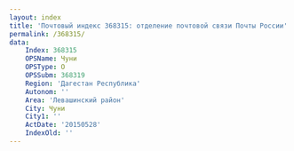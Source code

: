 ```yaml
---
layout: index
title: 'Почтовый индекс 368315: отделение почтовой связи Почты России'
permalink: /368315/
data:
    Index: 368315
    OPSName: Чуни
    OPSType: О
    OPSSubm: 368319
    Region: 'Дагестан Республика'
    Autonom: ''
    Area: 'Левашинский район'
    City: Чуни
    City1: ''
    ActDate: '20150528'
    IndexOld: ''
---
```

